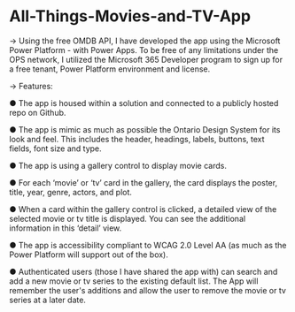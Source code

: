 # All-Things-Movies-and-TV-App

-> Using the free OMDB API, I have developed the app using the Microsoft Power Platform - with Power Apps. To be free of any limitations under the OPS network, I utilized the Microsoft 365 Developer program to sign up for a free tenant, Power Platform environment and license.

-> Features:

● The app is housed within a solution and connected to a publicly hosted repo on Github.

● The app is mimic as much as possible the Ontario Design System for its look and feel. This includes the header, headings, labels, buttons, text fields, font size and type.

● The app is using a gallery control to display movie cards.

● For each ‘movie’ or ‘tv’ card in the gallery, the card displays the poster, title, year, genre, actors, and plot.

● When a card within the gallery control is clicked, a detailed view of the selected movie or tv title is displayed. You can see the additional information in this ‘detail’ view.

● The app is accessibility compliant to WCAG 2.0 Level AA (as much as the Power Platform will support out of the box).

● Authenticated users (those I have shared the app with) can search and add a new movie or tv series to the existing default list. The App will remember the user's additions and allow the user to remove the movie or tv series at a later date.
